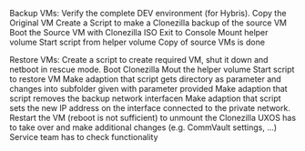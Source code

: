 
Backup VMs:
Verify the complete DEV environment (for Hybris).
Copy the Original VM
Create a Script to make a Clonezilla backup of the source VM
Boot the Source VM with Clonezilla ISO
Exit to Console
Mount helper volume
Start script from helper volume
Copy of source VMs is done




Restore VMs:
Create a script to create required VM, shut it down and netboot in rescue mode.
Boot Clonezilla
Mout the helper volume
Start script to restore VM
Make adaption that script gets directory as parameter and changes into subfolder given with parameter provided
Make adaption that script removes the backup network interfacen
Make adaption that script sets the new IP address on the interface connected to the private network.
Restart the VM (reboot is not sufficient) to unmount the Clonezilla
UXOS has to take over and make additional changes (e.g. CommVault settings, ...)
Service team has to check functionality
